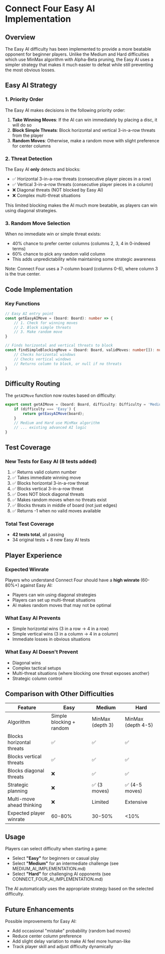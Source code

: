 # Connect Four Easy AI Implementation

## Overview

The Easy AI difficulty has been implemented to provide a more beatable opponent for beginner players. Unlike the Medium and Hard difficulties which use MinMax algorithm with Alpha-Beta pruning, the Easy AI uses a simpler strategy that makes it much easier to defeat while still preventing the most obvious losses.

## Easy AI Strategy

### 1. Priority Order

The Easy AI makes decisions in the following priority order:

1. **Take Winning Moves**: If the AI can win immediately by placing a disc, it will do so
2. **Block Simple Threats**: Block horizontal and vertical 3-in-a-row threats from the player
3. **Random Moves**: Otherwise, make a random move with slight preference for center columns

### 2. Threat Detection

The Easy AI **only** detects and blocks:
- ✅ Horizontal 3-in-a-row threats (consecutive player pieces in a row)
- ✅ Vertical 3-in-a-row threats (consecutive player pieces in a column)
- ❌ Diagonal threats (NOT blocked by Easy AI)
- ❌ Complex multi-threat situations

This limited blocking makes the AI much more beatable, as players can win using diagonal strategies.

### 3. Random Move Selection

When no immediate win or simple threat exists:
- 40% chance to prefer center columns (columns 2, 3, 4 in 0-indexed terms)
- 60% chance to pick any random valid column
- This adds unpredictability while maintaining some strategic awareness

Note: Connect Four uses a 7-column board (columns 0-6), where column 3 is the true center.

## Code Implementation

### Key Functions

```typescript
// Easy AI entry point
const getEasyAIMove = (board: Board): number => {
    // 1. Check for winning moves
    // 2. Block simple threats
    // 3. Make random move
}

// Finds horizontal and vertical threats to block
const findSimpleBlockingMove = (board: Board, validMoves: number[]): number | null => {
    // Checks horizontal windows
    // Checks vertical windows
    // Returns column to block, or null if no threats
}
```

## Difficulty Routing

The `getAIMove` function now routes based on difficulty:

```typescript
export const getAIMove = (board: Board, difficulty: Difficulty = 'Medium'): number => {
    if (difficulty === 'Easy') {
        return getEasyAIMove(board);
    }
    // Medium and Hard use MinMax algorithm
    // ... existing advanced AI logic
}
```

## Test Coverage

### New Tests for Easy AI (8 tests added)

1. ✅ Returns valid column number
2. ✅ Takes immediate winning move
3. ✅ Blocks horizontal 3-in-a-row threat
4. ✅ Blocks vertical 3-in-a-row threat
5. ✅ Does NOT block diagonal threats
6. ✅ Makes random moves when no threats exist
7. ✅ Blocks threats in middle of board (not just edges)
8. ✅ Returns -1 when no valid moves available

### Total Test Coverage
- **42 tests total**, all passing
- 34 original tests + 8 new Easy AI tests

## Player Experience

### Expected Winrate
Players who understand Connect Four should have a **high winrate** (60-80%+) against Easy AI:
- Players can win using diagonal strategies
- Players can set up multi-threat situations
- AI makes random moves that may not be optimal

### What Easy AI Prevents
- Simple horizontal wins (3 in a row → 4 in a row)
- Simple vertical wins (3 in a column → 4 in a column)
- Immediate losses in obvious situations

### What Easy AI Doesn't Prevent
- Diagonal wins
- Complex tactical setups
- Multi-threat situations (where blocking one threat exposes another)
- Strategic column control

## Comparison with Other Difficulties

| Feature | Easy | Medium | Hard |
|---------|------|--------|------|
| Algorithm | Simple blocking + random | MinMax (depth 3) | MinMax (depth 4-5) |
| Blocks horizontal threats | ✅ | ✅ | ✅ |
| Blocks vertical threats | ✅ | ✅ | ✅ |
| Blocks diagonal threats | ❌ | ✅ | ✅ |
| Strategic planning | ❌ | ✅ (3 moves) | ✅ (4-5 moves) |
| Multi-move ahead thinking | ❌ | Limited | Extensive |
| Expected player winrate | 60-80% | 30-50% | <10% |

## Usage

Players can select difficulty when starting a game:
- Select **"Easy"** for beginners or casual play
- Select **"Medium"** for an intermediate challenge (see MEDIUM_AI_IMPLEMENTATION.md)
- Select **"Hard"** for challenging AI opponents (see CONNECT_FOUR_AI_IMPLEMENTATION.md)

The AI automatically uses the appropriate strategy based on the selected difficulty.

## Future Enhancements

Possible improvements for Easy AI:
- Add occasional "mistake" probability (random bad moves)
- Reduce center column preference
- Add slight delay variation to make AI feel more human-like
- Track player skill and adjust difficulty dynamically
